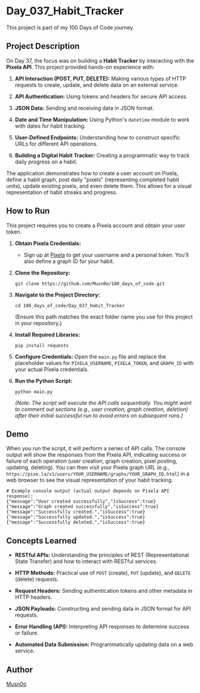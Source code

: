 # Day_037_Habit_Tracker

This project is part of my 100 Days of Code journey.

## Project Description

On Day 37, the focus was on building a **Habit Tracker** by interacting with the **Pixela API**. This project provided hands-on experience with:

1. **API Interaction (POST, PUT, DELETE):** Making various types of HTTP requests to create, update, and delete data on an external service.
    
2. **API Authentication:** Using tokens and headers for secure API access.
    
3. **JSON Data:** Sending and receiving data in JSON format.
    
4. **Date and Time Manipulation:** Using Python's `datetime` module to work with dates for habit tracking.
    
5. **User-Defined Endpoints:** Understanding how to construct specific URLs for different API operations.
    
6. **Building a Digital Habit Tracker:** Creating a programmatic way to track daily progress on a habit.
    

The application demonstrates how to create a user account on Pixela, define a habit graph, post daily "pixels" (representing completed habit units), update existing pixels, and even delete them. This allows for a visual representation of habit streaks and progress.

## How to Run

This project requires you to create a Pixela account and obtain your user token.

1. **Obtain Pixela Credentials:**
    
    - Sign up at [Pixela](https://pixe.la/ "null") to get your username and a personal token. You'll also define a graph ID for your habit.
        
2. **Clone the Repository:**
    
    ```
    git clone https://github.com/Musn0o/100_days_of_code.git
    ```
    
3. **Navigate to the Project Directory:**
    
    ```
    cd 100_days_of_code/Day_037_Habit_Tracker
    ```
    
    (Ensure this path matches the exact folder name you use for this project in your repository.)
    
4. **Install Required Libraries:**
    
    ```
    pip install requests
    ```
    
5. **Configure Credentials:** Open the `main.py` file and replace the placeholder values for `PIXELA_USERNAME`, `PIXELA_TOKEN`, and `GRAPH_ID` with your actual Pixela credentials.
    
6. **Run the Python Script:**
    
    ```
    python main.py
    ```
    
    _(Note: The script will execute the API calls sequentially. You might want to comment out sections (e.g., user creation, graph creation, deletion) after their initial successful run to avoid errors on subsequent runs.)_
    

## Demo

When you run the script, it will perform a series of API calls. The console output will show the responses from the Pixela API, indicating success or failure of each operation (user creation, graph creation, pixel posting, updating, deleting). You can then visit your Pixela graph URL (e.g., `https://pixe.la/v1/users/YOUR_USERNAME/graphs/YOUR_GRAPH_ID.html`) in a web browser to see the visual representation of your habit tracking.

```
# Example console output (actual output depends on Pixela API response):
{"message":"User created successfully","isSuccess":true}
{"message":"Graph created successfully","isSuccess":true}
{"message":"Successfully created.","isSuccess":true}
{"message":"Successfully updated.","isSuccess":true}
{"message":"Successfully deleted.","isSuccess":true}
```

## Concepts Learned

- **RESTful APIs:** Understanding the principles of REST (Representational State Transfer) and how to interact with RESTful services.
    
- **HTTP Methods:** Practical use of `POST` (create), `PUT` (update), and `DELETE` (delete) requests.
    
- **Request Headers:** Sending authentication tokens and other metadata in HTTP headers.
    
- **JSON Payloads:** Constructing and sending data in JSON format for API requests.
    
- **Error Handling (API):** Interpreting API responses to determine success or failure.
    
- **Automated Data Submission:** Programmatically updating data on a web service.

## Author

[Musn0o](https://github.com/Musn0o)